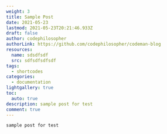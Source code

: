 ```yaml
---
weight: 3
title: Sample Post
date: 2021-05-23
lastmod: 2021-05-23T20:21:46.933Z
draft: false
author: codephilosopher
authorLink: https://github.com/codephilosopher/codeman-blog
resources:
  name: sdsdfsdf
  src: sdfsdfsdfsdf
tags:
  - shortcodes
categories:
  - documentation
lightgallery: true
toc:
  auto: true
description: sample post for test
comment: true
---
```

`sample post for test`